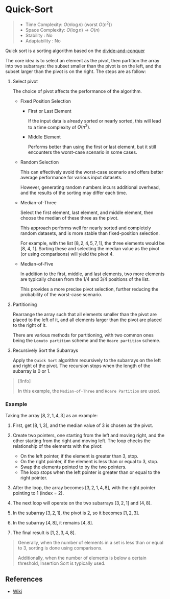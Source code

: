 # Quick-Sort

> - Time Complexity: $O(n \log n)$ (worst $O(n^2)$)
> - Space Complexity: $O(\log n) \to O(n)$
> - Stability : No
> - Adaptability : No


Quick sort is a sorting algorithm based on the [divide-and-conquer]((https://en.wikipedia.org/wiki/Divide-and-conquer_algorithm))

The core idea is to select an element as the pivot, then partition the array into two subarrays: the subset smaller than the pivot is on the left, and the subset larger than the pivot is on the right. The steps are as follow:

1. Select pivot

	The choice of pivot affects the performance of the algorithm.

	- Fixed Position Selection

		- First or Last Element

			If the input data is already sorted or nearly sorted, this will lead to a time complexity of $O(n^2)$.

		- Middle Element

			Performs better than using the first or last element, but it still encounters the worst-case scenario in some cases.

	- Random Selection

		This can effectively avoid the worst-case scenario and offers better average performance for various input datasets.

		However, generating random numbers incurs additional overhead, and the results of the sorting may differ each time.

	- Median-of-Three

		Select the first element, last element, and middle element, then choose the median of these three as the pivot.

		This approach performs well for nearly sorted and completely random datasets, and is more stable than fixed-position selection.

		For example, with the list $[8, 2, 4, 5, 7, 1]$, the three elements would be [8, 4, 1]. Sorting these and selecting the median value as the pivot (or using comparisons) will yield the pivot 4.

	- Median-of-Five

		In addition to the first, middle, and last elements, two more elements are typically chosen from the 1/4 and 3/4 positions of the list.

		This provides a more precise pivot selection, further reducing the probability of the worst-case scenario.

2. Partitioning

	Rearrange the array such that all elements smaller than the pivot are placed to the left of it, and all elements larger than the pivot are placed to the right of it.

	There are various methods for partitioning, with two common ones being the `Lomuto partition` scheme and the `Hoare partition` scheme.

3. Recursively Sort the Subarrays

	Apply the `Quick Sort` algorithm recursively to the subarrays on the left and right of the pivot. The recursion stops when the length of the subarray is 0 or 1.

> [!Info]
>
> In this example, the `Median-of-Three` and `Hoare Partition` are used.

### Example

Taking the array $[8, 2, 1, 4, 3]$ as an example:

1. First, get $[8, 1, 3]$, and the median value of 3 is chosen as the pivot.

2. Create two pointers, one starting from the left and moving right, and the other starting from the right and moving left. The loop checks the relationship of the elements with the pivot:

	- On the left pointer, if the element is greater than 3, stop.
	- On the right pointer, if the element is less than or equal to 3, stop.
	- Swap the elements pointed to by the two pointers.
	- The loop stops when the left pointer is greater than or equal to the right pointer.

3. After the loop, the array becomes $[3, 2, 1, 4, 8]$, with the right pointer pointing to 1 (index = 2).

4. The next loop will operate on the two subarrays $[3, 2, 1]$ and $[4, 8]$.

5. In the subarray $[3, 2, 1]$, the pivot is 2, so it becomes $[1, 2, 3]$.

6. In the subarray $[4, 8]$, it remains $[4, 8]$.

7. The final result is $[1, 2, 3, 4, 8]$.

> Generally, when the number of elements in a set is less than or equal to 3, sorting is done using comparisons.
>
> Additionally, when the number of elements is below a certain threshold, Insertion Sort is typically used.

## References
- [Wiki](https://en.wikipedia.org/wiki/Quicksort)
